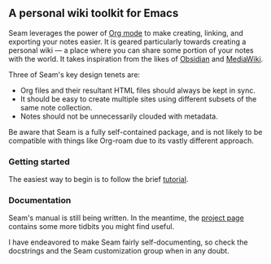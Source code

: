 ## A personal wiki toolkit for Emacs

Seam leverages the power of [Org mode](https://orgmode.org/) to make
creating, linking, and exporting your notes easier.  It is geared
particularly towards creating a personal wiki — a place where you can
share some portion of your notes with the world.  It takes inspiration
from the likes of [Obsidian](https://obsidian.md/) and
[MediaWiki](https://www.mediawiki.org/wiki/MediaWiki).

Three of Seam's key design tenets are:

- Org files and their resultant HTML files should always be kept in
  sync.
- It should be easy to create multiple sites using different subsets
  of the same note collection.
- Notes should not be unnecessarily clouded with metadata.

Be aware that Seam is a fully self-contained package, and is not
likely to be compatible with things like Org-roam due to its vastly
different approach.

### Getting started

The easiest way to begin is to follow the brief
[tutorial](https://wiki.plexwave.org/seam-tutorial).

### Documentation

Seam's manual is still being written.  In the meantime, the [project
page](https://wiki.plexwave.org/seam) contains some more tidbits you
might find useful.

I have endeavored to make Seam fairly self-documenting, so check the
docstrings and the Seam customization group when in any doubt.
